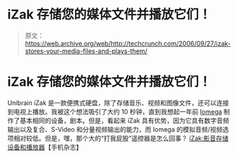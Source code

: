 # iZak 存储您的媒体文件并播放它们！

> 原文：<https://web.archive.org/web/http://techcrunch.com/2006/09/27/izak-stores-your-media-files-and-plays-them/>

# iZak 存储您的媒体文件并播放它们！

Unibrain iZak 是一款便携式硬盘，除了存储音乐、视频和图像文件，还可以连接到电视上播放。我被这个想法吸引了大约 10 秒钟，直到我想起一年前 [Iomega](https://web.archive.org/web/20210116030009/http://www.iomega.com/direct/products/family.jsp?FOLDER%3C%3Efolder_id=40530945&ASSORTMENT%3C%3East_id=63191&bmUID=1159386046481) 制作了基本相同的设备，剧本。但是，看起来 iZak 具有优势，因为它具有数字音频输出以及复合、S-Video 和分量视频输出的能力，而 Iomega 的模拟音频/视频选项相对较低。但是，嘿，那个大的“打我屁股”遥控器是怎么回事？
[iZak:影音存储设备和播放器](https://web.archive.org/web/20210116030009/http://www.mobilemag.com/content/100/349/C9788/)【手机杂志】